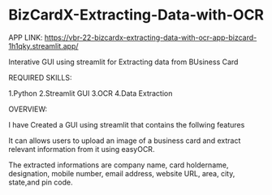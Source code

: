 # BizCardX-Extracting-Data-with-OCR

APP LINK: https://vbr-22-bizcardx-extracting-data-with-ocr-app-bizcard-1h1qky.streamlit.app/

Interative GUI using streamlit for Extracting data from BUsiness Card

REQUIRED SKILLS:

1.Python 2.Streamlit GUI 3.OCR 4.Data Extraction

OVERVIEW:

I have Created a GUI using streamlit that contains the follwing features

It can  allows users to  upload an image of a business card and extract relevant information from it using easyOCR.

The extracted informations are company name, card holdername, designation, mobile number, email address, website URL, area, city, state,and pin code.

